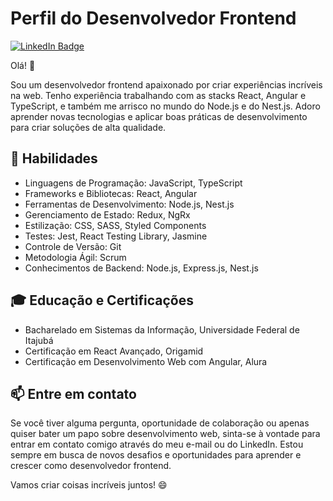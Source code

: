 # Perfil do Desenvolvedor Frontend

[![LinkedIn Badge](https://img.shields.io/badge/-LinkedIn-blue?style=flat-square&logo=linkedin&logoColor=white&link=https://www.linkedin.com/in/igor-cirineu-lima-979265204/)](https://www.linkedin.com/in/igorcirineu/)

Olá! 👋

Sou um desenvolvedor frontend apaixonado por criar experiências incríveis na web. Tenho experiência trabalhando com as stacks React, Angular e TypeScript, e também me arrisco no mundo do Node.js e do Nest.js. Adoro aprender novas tecnologias e aplicar boas práticas de desenvolvimento para criar soluções de alta qualidade.

## 🚀 Habilidades

- Linguagens de Programação: JavaScript, TypeScript
- Frameworks e Bibliotecas: React, Angular
- Ferramentas de Desenvolvimento: Node.js, Nest.js
- Gerenciamento de Estado: Redux, NgRx
- Estilização: CSS, SASS, Styled Components
- Testes: Jest, React Testing Library, Jasmine
- Controle de Versão: Git
- Metodologia Ágil: Scrum
- Conhecimentos de Backend: Node.js, Express.js, Nest.js

## 🎓 Educação e Certificações

- Bacharelado em Sistemas da Informação, Universidade Federal de Itajubá
- Certificação em React Avançado, Origamid
- Certificação em Desenvolvimento Web com Angular, Alura

## 📫 Entre em contato

Se você tiver alguma pergunta, oportunidade de colaboração ou apenas quiser bater um papo sobre desenvolvimento web, sinta-se à vontade para entrar em contato comigo através do meu e-mail ou do LinkedIn. Estou sempre em busca de novos desafios e oportunidades para aprender e crescer como desenvolvedor frontend.

Vamos criar coisas incríveis juntos! 😄
